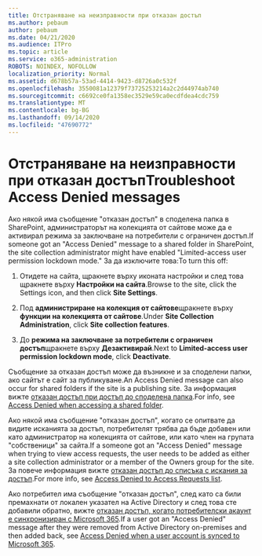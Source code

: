 ```yaml
---
title: Отстраняване на неизправности при отказан достъп
ms.author: pebaum
author: pebaum
ms.date: 04/21/2020
ms.audience: ITPro
ms.topic: article
ms.service: o365-administration
ROBOTS: NOINDEX, NOFOLLOW
localization_priority: Normal
ms.assetid: d678b57a-53ad-4414-9423-d8726a0c532f
ms.openlocfilehash: 3550081a12379f73725253214a2c2d44974ab740
ms.sourcegitcommit: c6692ce0fa1358ec3529e59ca0ecdfdea4cdc759
ms.translationtype: MT
ms.contentlocale: bg-BG
ms.lasthandoff: 09/14/2020
ms.locfileid: "47690772"
---
```

# <a name="troubleshoot-access-denied-messages"></a><span data-ttu-id="86495-102">Отстраняване на неизправности при отказан достъп</span><span class="sxs-lookup"><span data-stu-id="86495-102">Troubleshoot Access Denied messages</span></span>

<span data-ttu-id="86495-103">Ако някой има съобщение "отказан достъп" в споделена папка в SharePoint, администраторът на колекцията от сайтове може да е активирал режима за заключване на потребители с ограничен достъп.</span><span class="sxs-lookup"><span data-stu-id="86495-103">If someone got an "Access Denied" message to a shared folder in SharePoint, the site collection administrator might have enabled "Limited-access user permission lockdown mode."</span></span> <span data-ttu-id="86495-104">За да изключите това:</span><span class="sxs-lookup"><span data-stu-id="86495-104">To turn this off:</span></span> 
  
1. <span data-ttu-id="86495-105">Отидете на сайта, щракнете върху иконата настройки и след това щракнете върху **Настройки на сайта**.</span><span class="sxs-lookup"><span data-stu-id="86495-105">Browse to the site, click the Settings icon, and then click **Site Settings**.</span></span>
    
2. <span data-ttu-id="86495-106">Под **администриране на колекция от сайтове**щракнете върху **функции на колекцията от сайтове**.</span><span class="sxs-lookup"><span data-stu-id="86495-106">Under **Site Collection Administration**, click **Site collection features**.</span></span>
    
3. <span data-ttu-id="86495-107">До **режима на заключване за потребители с ограничен достъп**щракнете върху **Дезактивирай**.</span><span class="sxs-lookup"><span data-stu-id="86495-107">Next to **Limited-access user permission lockdown mode**, click **Deactivate**.</span></span>
    
<span data-ttu-id="86495-108">Съобщение за отказан достъп може да възникне и за споделени папки, ако сайтът е сайт за публикуване.</span><span class="sxs-lookup"><span data-stu-id="86495-108">An Access Denied message can also occur for shared folders if the site is a publishing site.</span></span> <span data-ttu-id="86495-109">За информация вижте [отказан достъп при достъп до споделена папка](https://go.microsoft.com/fwlink/?linkid=2004317).</span><span class="sxs-lookup"><span data-stu-id="86495-109">For info, see [Access Denied when accessing a shared folder](https://go.microsoft.com/fwlink/?linkid=2004317).</span></span>
  
<span data-ttu-id="86495-110">Ако някой има съобщение "отказан достъп", когато се опитвате да видите исканията за достъп, потребителят трябва да бъде добавен или като администратор на колекцията от сайтове, или като член на групата "собственици" за сайта.</span><span class="sxs-lookup"><span data-stu-id="86495-110">If a someone got an "Access Denied" message when trying to view access requests, the user needs to be added as either a site collection administrator or a member of the Owners group for the site.</span></span> <span data-ttu-id="86495-111">За повече информация вижте [отказан достъп до списъка с искания за достъп](https://go.microsoft.com/fwlink/?linkid=2004220).</span><span class="sxs-lookup"><span data-stu-id="86495-111">For more info, see [Access Denied to Access Requests list](https://go.microsoft.com/fwlink/?linkid=2004220).</span></span>
  
<span data-ttu-id="86495-112">Ако потребител има съобщение "отказан достъп", след като са били премахнати от локален указател на Active Directory и след това сте добавили обратно, вижте [отказан достъп, когато потребителски акаунт е синхронизиран с Microsoft 365](https://go.microsoft.com/fwlink/?linkid=2004318).</span><span class="sxs-lookup"><span data-stu-id="86495-112">If a user got an "Access Denied" message after they were removed from Active Directory on-premises and then added back, see [Access Denied when a user account is synced to Microsoft 365](https://go.microsoft.com/fwlink/?linkid=2004318).</span></span>
  

